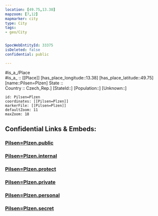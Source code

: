 ```yaml
---
location: [49.75,13.38] 
mapzoom: [7,12] 
mapmarker: city 
type: City
tags:
- geo/City


SpocWebEntityId: 33375
isDeleted: false
confidential: public

---
```

#is_a_/Place  
#is_a_ :: [[Place]] 
[has_place_longitude::13.38] 
[has_place_latitude::49.75] 
[name::Pilsen=Plzen] 
State ::  
Country :: Czech_Rep.] 
[StateId::] 
[Population::] 
[Unknown::] 


```leaflet
id: Pilsen=Plzen
coordinates: [[Pilsen=Plzen]] 
markerFile: [[Pilsen=Plzen]] 
defaultZoom: 11 
maxZoom: 18
```


## Confidential Links & Embeds: 

### [Pilsen=Plzen.public](/_public/\Earth\Continent\Europe\Europe~Central\Czech_Republic\regions~Czech_Republic\Plzeňský\CityPilsen=Plzen.public.md) 

### [Pilsen=Plzen.internal](/_internal/\Earth\Continent\Europe\Europe~Central\Czech_Republic\regions~Czech_Republic\Plzeňský\CityPilsen=Plzen.internal.md) 

### [Pilsen=Plzen.protect](/_protect/\Earth\Continent\Europe\Europe~Central\Czech_Republic\regions~Czech_Republic\Plzeňský\CityPilsen=Plzen.protect.md) 

### [Pilsen=Plzen.private](/_private/\Earth\Continent\Europe\Europe~Central\Czech_Republic\regions~Czech_Republic\Plzeňský\CityPilsen=Plzen.private.md) 

### [Pilsen=Plzen.personal](/_personal/\Earth\Continent\Europe\Europe~Central\Czech_Republic\regions~Czech_Republic\Plzeňský\CityPilsen=Plzen.personal.md) 

### [Pilsen=Plzen.secret](/_secret/\Earth\Continent\Europe\Europe~Central\Czech_Republic\regions~Czech_Republic\Plzeňský\CityPilsen=Plzen.secret.md)


